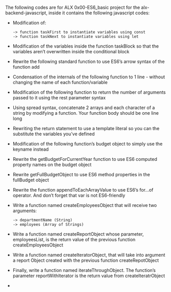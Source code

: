 The following codes are for ALX 0x00-ES6_basic project for the alx-backend-javascript, inside it contains the following javascript codes:

* Modification of:

      -> function taskFirst to instantiate variables using const
      -> function taskNext to instantiate variables using let

* Modification of the variables inside the function taskBlock so that the variables aren’t overwritten inside the conditional block
* Rewrite the following standard function to use ES6’s arrow syntax of the function add
* Condensation of the internals of the following function to 1 line - without changing the name of each function/variable
* Modification of the following function to return the number of arguments passed to it using the rest parameter syntax
* Using spread syntax, concatenate 2 arrays and each character of a string by modifying a function. Your function body should be one line   long
* Rewriting the return statement to use a template literal so you can the substitute the variables you’ve defined
* Modification of the following function’s budget object to simply use the keyname instead
* Rewrite the getBudgetForCurrentYear function to use ES6 computed property names on the budget object
* Rewrite getFullBudgetObject to use ES6 method properties in the fullBudget object
* Rewrite the function appendToEachArrayValue to use ES6’s for...of operator. And don’t forget that var is not ES6-friendly
* Write a function named createEmployeesObject that will receive two arguments:

      -> departmentName (String)
      -> employees (Array of Strings)

* Write a function named createReportObject whose parameter, employeesList, is the return value of the previous function 
  createEmployeesObject
* Write a function named createIteratorObject, that will take into argument a report Object created with the previous function 
  createRepotObject
* Finally, write a function named iterateThroughObject. The function’s parameter reportWithIterator is the return value from 
  createIteratrObject

*
